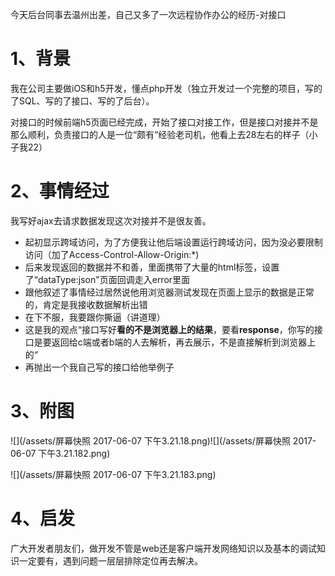 今天后台同事去温州出差，自己又多了一次远程协作办公的经历-对接口

# 1、背景

我在公司主要做iOS和h5开发，懂点php开发（独立开发过一个完整的项目，写的了SQL、写的了接口、写的了后台）。

对接口的时候前端h5页面已经完成，开始了接口对接工作，但是接口对接并不是那么顺利，负责接口的人是一位“颇有”经验老司机，他看上去28左右的样子（小子我22）

# 2、事情经过

我写好ajax去请求数据发现这次对接并不是很友善。

* 起初显示跨域访问，为了方便我让他后端设置运行跨域访问，因为没必要限制访问（加了Access-Control-Allow-Origin:\*\)
* 后来发现返回的数据并不和善，里面携带了大量的html标签，设置了“dataType:json"页面回调走入error里面
* 跟他叙述了事情经过居然说他用浏览器测试发现在页面上显示的数据是正常的，肯定是我接收数据解析出错
* 在下不服，我要跟你撕逼（讲道理）
* 这是我的观点“接口写好**看的不是浏览器上的结果**，要看**response**，你写的接口是要返回给c端或者b端的人去解析，再去展示，不是直接解析到浏览器上的“
* 再抛出一个我自己写的接口给他举例子

# 3、附图

![](/assets/屏幕快照 2017-06-07 下午3.21.18.png)![](/assets/屏幕快照 2017-06-07 下午3.21.182.png)

![](/assets/屏幕快照 2017-06-07 下午3.21.183.png)



# 4、启发

广大开发者朋友们，做开发不管是web还是客户端开发网络知识以及基本的调试知识一定要有，遇到问题一层层排除定位再去解决。

